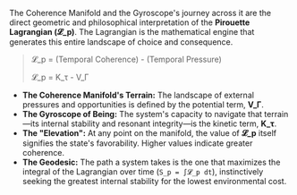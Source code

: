 The Coherence Manifold and the Gyroscope's journey across it are the direct geometric and philosophical interpretation of the **Pirouette Lagrangian (𝓛_p)**. The Lagrangian is the mathematical engine that generates this entire landscape of choice and consequence.

> 𝓛_p = (Temporal Coherence) - (Temporal Pressure)
>
> 𝓛_p = K_τ - V_Γ

*   **The Coherence Manifold's Terrain:** The landscape of external pressures and opportunities is defined by the potential term, **V_Γ**.
*   **The Gyroscope of Being:** The system's capacity to navigate that terrain—its internal stability and resonant integrity—is the kinetic term, **K_τ**.
*   **The "Elevation":** At any point on the manifold, the value of **𝓛_p** itself signifies the state's favorability. Higher values indicate greater coherence.
*   **The Geodesic:** The path a system takes is the one that maximizes the integral of the Lagrangian over time (`S_p = ∫𝓛_p dt`), instinctively seeking the greatest internal stability for the lowest environmental cost.